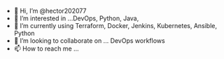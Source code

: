 - 👋 Hi, I’m @hector202077
- 👀 I’m interested in ...DevOps, Python, Java, 
- 🌱 I’m currently using Terraform, Docker, Jenkins, Kubernetes, Ansible, Python
- 💞️ I’m looking to collaborate on ... DevOps workflows
- 📫 How to reach me ...

<!---
hector202077/hector202077 is a ✨ special ✨ repository because its `README.md` (this file) appears on your GitHub profile.
You can click the Preview link to take a look at your changes.
--->
